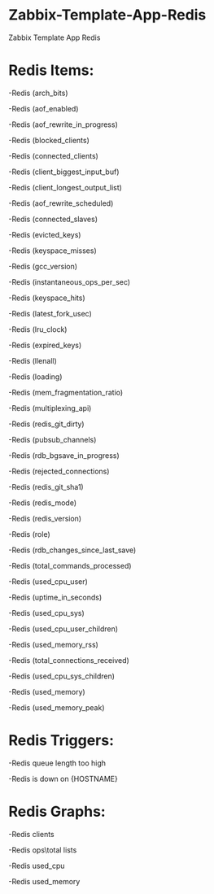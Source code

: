 # Zabbix-Template-App-Redis
Zabbix Template App Redis

# Redis Items:

-Redis (arch_bits)

-Redis (aof_enabled)

-Redis (aof_rewrite_in_progress)

-Redis (blocked_clients)

-Redis (connected_clients)	

-Redis (client_biggest_input_buf)

-Redis (client_longest_output_list)

-Redis (aof_rewrite_scheduled)

-Redis (connected_slaves)

-Redis (evicted_keys)

-Redis (keyspace_misses)	

-Redis (gcc_version)

-Redis (instantaneous_ops_per_sec)

-Redis (keyspace_hits)

-Redis (latest_fork_usec)

-Redis (lru_clock)	

-Redis (expired_keys)	

-Redis (llenall)

-Redis (loading)	

-Redis (mem_fragmentation_ratio)

-Redis (multiplexing_api)

-Redis (redis_git_dirty)

-Redis (pubsub_channels)	

-Redis (rdb_bgsave_in_progress)

-Redis (rejected_connections)

-Redis (redis_git_sha1)

-Redis (redis_mode)

-Redis (redis_version)

-Redis (role)

-Redis (rdb_changes_since_last_save)

-Redis (total_commands_processed)

-Redis (used_cpu_user)

-Redis (uptime_in_seconds)

-Redis (used_cpu_sys)

-Redis (used_cpu_user_children)

-Redis (used_memory_rss)	

-Redis (total_connections_received)

-Redis (used_cpu_sys_children)

-Redis (used_memory)

-Redis (used_memory_peak)	

# Redis Triggers:

-Redis queue length too high

-Redis is down on {HOSTNAME}

# Redis Graphs:

-Redis clients

-Redis ops\total lists

-Redis used_cpu

-Redis used_memory
